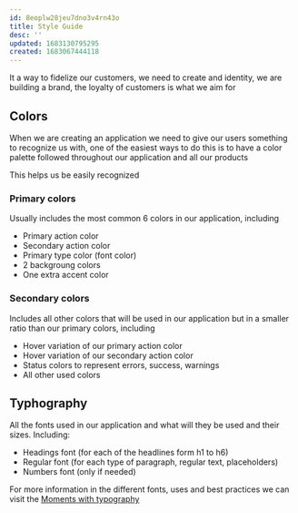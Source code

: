 ```yaml
---
id: 8eoplw28jeu7dno3v4rn43o
title: Style Guide
desc: ''
updated: 1683130795295
created: 1683067444118
---
```


It a way to fidelize our customers, we need to create and identity, we are building a brand, the loyalty of customers is what we aim for

## Colors

When we are creating an application we need to give our users something to recognize us with, one of the easiest ways to do this is to have a color palette followed throughout our application and all our products

This helps us be easily recognized

### Primary colors
Usually includes the most common 6 colors in our application, including 

* Primary action color
* Secondary action color
* Primary type color (font color)
* 2 backgroung colors
* One extra accent color

### Secondary colors
Includes all other colors that will be used in our application but in a smaller ratio than our primary colors, including

* Hover variation of our primary action color
* Hover variation of our secondary action color
* Status colors to represent errors, success, warnings
* All other used colors

## Typhography

All the fonts used in our application and what will they be used and their sizes. Including:

* Headings font (for each of the headlines form h1 to h6)
* Regular font (for each type of paragraph, regular text, placeholders)
* Numbers font (only if needed)

For more information in the different fonts, uses and best practices we can visit the [Moments with typography](http://momentswithtype.com/)

